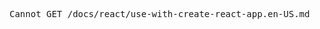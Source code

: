 <!DOCTYPE html><html lang="en"><head>
<meta charset="utf-8">
<title>Error</title>
</head>
<body>
<pre>Cannot GET /docs/react/use-with-create-react-app.en-US.md</pre>


</body></html>